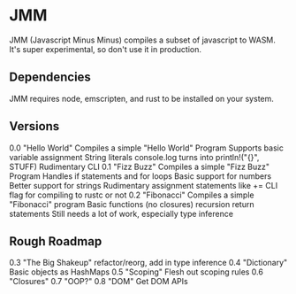 # JMM
JMM (Javascript Minus Minus) compiles a subset of javascript to WASM.
It's super experimental, so don't use it in production.

## Dependencies
JMM requires node, emscripten, and rust to be installed on your system.

## Versions
0.0 "Hello World"
  Compiles a simple "Hello World" Program
    Supports basic variable assignment
    String literals
    console.log turns into println!("{}", STUFF)
  Rudimentary CLI
0.1 "Fizz Buzz"
  Compiles a simple "Fizz Buzz" Program
    Handles if statements and for loops
    Basic support for numbers
    Better support for strings
    Rudimentary assignment statements like +=
  CLI flag for compiling to rustc or not
0.2 "Fibonacci"
  Compiles a simple "Fibonacci" program
    Basic functions (no closures)
    recursion
    return statements
  Still needs a lot of work, especially type inference

## Rough Roadmap
0.3 "The Big Shakeup" refactor/reorg, add in type inference
0.4 "Dictionary" Basic objects as HashMaps
0.5 "Scoping" Flesh out scoping rules
0.6 "Closures"
0.7 "OOP?"
0.8 "DOM" Get DOM APIs
